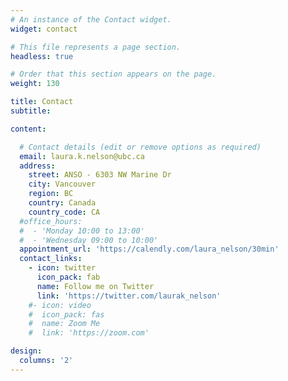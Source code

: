 ```yaml
---
# An instance of the Contact widget.
widget: contact

# This file represents a page section.
headless: true

# Order that this section appears on the page.
weight: 130

title: Contact
subtitle:

content:

  # Contact details (edit or remove options as required)
  email: laura.k.nelson@ubc.ca
  address:
    street: ANSO - 6303 NW Marine Dr
    city: Vancouver
    region: BC
    country: Canada
    country_code: CA
  #office_hours:
  #  - 'Monday 10:00 to 13:00'
  #  - 'Wednesday 09:00 to 10:00'
  appointment_url: 'https://calendly.com/laura_nelson/30min'
  contact_links:
    - icon: twitter
      icon_pack: fab
      name: Follow me on Twitter
      link: 'https://twitter.com/laurak_nelson'
    #- icon: video
    #  icon_pack: fas
    #  name: Zoom Me
    #  link: 'https://zoom.com'

design:
  columns: '2'
---
```

